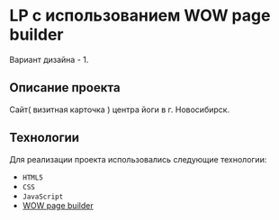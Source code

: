 # LP с использованием WOW page builder
Вариант дизайна - 1.

## Описание проекта
Сайт( визитная карточка ) центра йоги в г. Новосибирск.

## Технологии
Для реализации проекта использовались следующие технологии:
* ``HTML5``
* ``CSS``
* ``JavaScript``
*  [WOW page builder](http://xpeedstudio.com/html/wow/demo/)
